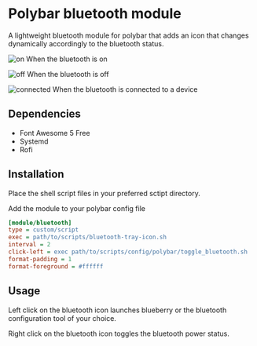# Polybar bluetooth module
A lightweight bluetooth module for polybar that adds an icon that changes dynamically accordingly to the bluetooth status.

![on](https://github.com/adiSuper94/polybar-bluetooth/blob/master/screenshots/on.png) When the bluetooth is on

![off](https://github.com/adiSuper94/polybar-bluetooth/blob/master/screenshots/off.png) When the bluetooth is off

![connected](https://github.com/adiSuper94/polybar-bluetooth/blob/master/screenshots/connected.png) When the bluetooth is connected to a device

## Dependencies
- Font Awesome 5 Free
- Systemd
- Rofi

## Installation

Place the shell script files in your preferred sctipt directory.

Add  the module to your polybar config file
```ini
[module/bluetooth]
type = custom/script
exec = path/to/scripts/bluetooth-tray-icon.sh
interval = 2
click-left = exec path/to/scripts/config/polybar/toggle_bluetooth.sh
format-padding = 1
format-foreground = #ffffff
```
## Usage
Left click on the bluetooth icon launches blueberry or the bluetooth configuration tool of your choice.

Right click on the bluetooth icon toggles the bluetooth power status.
